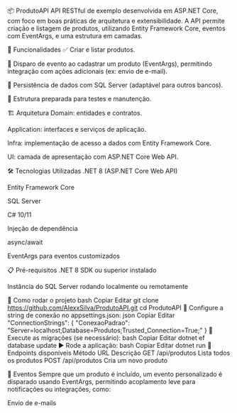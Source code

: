 📦 ProdutoAPI
API RESTful de exemplo desenvolvida em ASP.NET Core, com foco em boas práticas de arquitetura e extensibilidade. A API permite criação e listagem de produtos, utilizando Entity Framework Core, eventos com EventArgs, e uma estrutura em camadas.

🚀 Funcionalidades
✅ Criar e listar produtos.

🔔 Disparo de evento ao cadastrar um produto (EventArgs), permitindo integração com ações adicionais (ex: envio de e-mail).

💾 Persistência de dados com SQL Server (adaptável para outros bancos).

🧪 Estrutura preparada para testes e manutenção.

🏗️ Arquitetura
Domain: entidades e contratos.

Application: interfaces e serviços de aplicação.

Infra: implementação de acesso a dados com Entity Framework Core.

UI: camada de apresentação com ASP.NET Core Web API.

🛠️ Tecnologias Utilizadas
.NET 8 (ASP.NET Core Web API)

Entity Framework Core

SQL Server

C# 10/11

Injeção de dependência

async/await

EventArgs para eventos customizados

📋 Pré-requisitos
.NET 8 SDK ou superior instalado

Instância do SQL Server rodando localmente ou remotamente

🧪 Como rodar o projeto
bash
Copiar
Editar
git clone https://github.com/AlexxSilva/ProdutoAPI.git
cd ProdutoAPI
📄 Configure a string de conexão no appsettings.json:
json
Copiar
Editar
"ConnectionStrings": {
  "ConexaoPadrao": "Server=localhost;Database=Produtos;Trusted_Connection=True;"
}
🔄 Execute as migrações (se necessário):
bash
Copiar
Editar
dotnet ef database update
▶️ Rode a aplicação:
bash
Copiar
Editar
dotnet run
📡 Endpoints disponíveis
Método	URL	Descrição
GET	/api/produtos	Lista todos os produtos
POST	/api/produtos	Cria um novo produto

🔔 Eventos
Sempre que um produto é incluído, um evento personalizado é disparado usando EventArgs, permitindo acoplamento leve para notificações ou integrações, como:

Envio de e-mails


